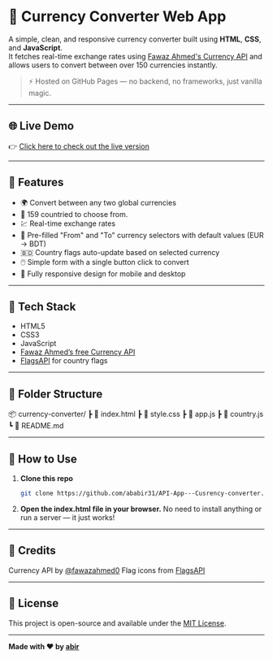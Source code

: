# 💱 Currency Converter Web App

A simple, clean, and responsive currency converter built using **HTML**, **CSS**, and **JavaScript**.  
It fetches real-time exchange rates using [Fawaz Ahmed's Currency API](https://github.com/fawazahmed0/currency-api) and allows users to convert between over 150 currencies instantly.

> ⚡ Hosted on GitHub Pages — no backend, no frameworks, just vanilla magic.

---

## 🌐 Live Demo

👉 [Click here to check out the live version](https://your-github-username.github.io/currency-converter)

---

## 🧠 Features

-   🌍 Convert between any two global currencies
-   💸 159 countried to choose from.
-   💹 Real-time exchange rates
-   🔄 Pre-filled "From" and "To" currency selectors with default values (EUR → BDT)
-   🇧🇩 Country flags auto-update based on selected currency
-   🖱️ Simple form with a single button click to convert
-   📱 Fully responsive design for mobile and desktop

---

## 🔧 Tech Stack

-   HTML5
-   CSS3
-   JavaScript
-   [Fawaz Ahmed’s free Currency API](https://github.com/fawazahmed0/currency-api)
-   [FlagsAPI](https://flagsapi.com) for country flags

---

## 📁 Folder Structure

📦 currency-converter/
┣ 📄 index.html
┣ 📄 style.css
┣ 📄 app.js
┣ 📄 country.js
┗ 📄 README.md

---

## 🚀 How to Use

1. **Clone this repo**
    ```bash
    git clone https://github.com/ababir31/API-App---Cusrency-converter.git
    ```
2. **Open the index.html file in your browser.**
   No need to install anything or run a server — it just works!

---

## 🙌 Credits

Currency API by [@fawazahmed0](https://github.com/fawazahmed0/exchange-api)
Flag icons from [FlagsAPI](https://flagsapi.com/)

---

## 📜 License

This project is open-source and available under the [MIT License](https://docs.github.com/en/repositories/managing-your-repositorys-settings-and-features/customizing-your-repository/licensing-a-repository).

---

**Made with ❤️ by [abir](https://www.linkedin.com/in/ababir1/)**
